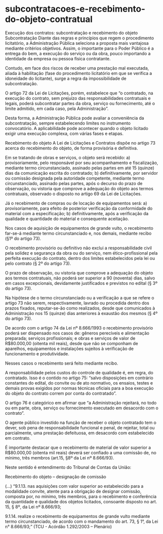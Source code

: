 # subcontratacoes-e-recebimento-do-objeto-contratual

Execução dos contratos: subcontratação e recebimento do objeto
Subcontratação
Diante das regras e princípios que regem o procedimento licitatório, a Administração Pública seleciona a proposta mais vantajosa mediante critérios objetivos. Assim, o importante para o Poder Público é a entrega do bem, a execução do serviço ou da obra, pouco importando a identidade da empresa ou pessoa física contratante.

Contudo, em face dos riscos de receber uma prestação mal executada, aliada à habilitação (fase do procedimento licitatório em que se verifica a idoneidade do licitante), surge a regra da impossibilidade de subcontratação.

O artigo 72 da Lei de Licitações, porém, estabelece que “o contratado, na execução do contrato, sem prejuízo das responsabilidades contratuais e legais, poderá subcontratar partes da obra, serviço ou fornecimento, até o limite admitido, em cada caso, pela Administração”.

Desta forma, a Administração Pública pode avaliar a conveniência da subcontratação, sempre estabelecendo limites no instrumento convocatório. A aplicabilidade pode acontecer quando o objeto licitado exigir uma execução complexa, com várias fases e etapas.

Recebimento do objeto
A Lei de Licitações e Contratos dispõe no artigo 73 acerca do recebimento do objeto, de forma provisória e definitiva. 

Em se tratando de obras e serviços, o objeto será recebido: a) provisoriamente, pelo responsável por seu acompanhamento e fiscalização, mediante termo circunstanciado, assinado pelas partes em até 15 (quinze) dias da comunicação escrita do contratado; b) definitivamente, por servidor ou comissão designada pela autoridade competente, mediante termo circunstanciado, assinado pelas partes, após o decurso do prazo de observação, ou vistoria que comprove a adequação do objeto aos termos contratuais, observado o disposto no artigo 69 da Lei de Licitações.

Já o recebimento de compras ou de locação de equipamentos será: a) provisoriamente, para efeito de posterior verificação da conformidade do material com a especificação; b) definitivamente, após a verificação da qualidade e quantidade do material e consequente aceitação.

Nos casos de aquisição de equipamentos de grande vulto, o recebimento far-se-á mediante termo circunstanciado e, nos demais, mediante recibo (§1º do artigo 73).

O recebimento provisório ou definitivo não exclui a responsabilidade civil pela solidez e segurança da obra ou do serviço, nem ético-profissional pela perfeita execução do contrato, dentro dos limites estabelecidos pela lei ou pelo contrato (§ 2º do artigo 73).

O prazo de observação, ou vistoria que comprove a adequação do objeto aos termos contratuais, não poderá ser superior a 90 (noventa) dias, salvo em casos excepcionais, devidamente justificados e previstos no edital (§ 3º do artigo 73).

Na hipótese de o termo circunstanciado ou a verificação a que se refere o artigo 73 não serem, respectivamente, lavrado ou procedida dentro dos prazos fixados, reputar-se-ão como realizados, desde que comunicados à Administração nos 15 (quinze) dias anteriores à exaustão dos mesmos (§ 4º do artigo 73).

De acordo com o artigo 74 da Lei nº 8.666/1993 o recebimento provisório poderá ser dispensado nos casos de: gêneros perecíveis e alimentação preparada; serviços profissionais; e obras e serviços de valor de R$80.000,00 (oitenta mil reais), desde que não se componham de aparelhos, equipamentos e instalações sujeitos à verificação de funcionamento e produtividade.

Nesses casos o recebimento será feito mediante recibo.

A responsabilidade pelos custos do controle de qualidade é, em regra, do contratado. Isso é o contido no artigo 75: “salvo disposições em contrário constantes do edital, do convite ou de ato normativo, os ensaios, testes e demais provas exigidos por normas técnicas oficiais para a boa execução do objeto do contrato correm por conta do contratado”.

O artigo 76 é categórico em afirmar que “a Administração rejeitará, no todo ou em parte, obra, serviço ou fornecimento executado em desacordo com o contrato”.

O agente público investido na função de receber o objeto contratado tem o dever, sob pena de responsabilidade funcional e penal, de rejeitar, total ou parcialmente, uma prestação defeituosa, em desacordo com estabelecido em contrato.

É importante destacar que o recebimento de material de valor superior a R$80.000,00 (oitenta mil reais) deverá ser confiado a uma comissão de, no mínimo, três membros (art.15, §8º da Lei nº 8.666/93).

Neste sentido é entendimento do Tribunal de Contas da União:

Recebimento do objeto – designação de comissão

 (...) “9.1.13. nas aquisições com valor superior ao estabelecido para a modalidade convite, atente para a obrigação de designar comissão, composta por, no mínimo, três membros, para o recebimento e conferência da quantidade e qualidade dos objetos licitados, consoante disposto no art. 15, § 8º, da Lei nº 8.666/93;

9.1.14. realize o recebimento de equipamentos de grande vulto mediante termo circunstanciado, de acordo com o mandamento do art. 73, § 1°, da Lei n° 8.666/93;” (TCU - Acórdão 1.292/2003 – Plenário)
